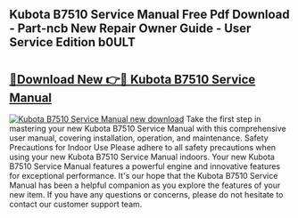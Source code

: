 ## Kubota B7510 Service Manual Free Pdf Download - Part-ncb New Repair Owner Guide - User Service Edition b0ULT

# <h2><a href="http://bc5625.oget.top/?id=Kubota+B7510+Service+Manual">🔗Download New 👉🔴 Kubota B7510 Service Manual</a></h2>

[![Kubota B7510 Service Manual new download](https://i.imgur.com/5g1atiW.png)](http://bc5625.oget.top/?id=Kubota+B7510+Service+Manual)
Take the first step in mastering your new Kubota B7510 Service Manual with this comprehensive user manual, covering installation, operation, and maintenance. Safety Precautions for Indoor Use Please adhere to all safety precautions when using your new Kubota B7510 Service Manual indoors. Your new Kubota B7510 Service Manual features a powerful engine and innovative features for exceptional performance. It's our hope that the Kubota B7510 Service Manual has been a helpful companion as you explore the features of your new item. If you have any questions or concerns, please do not hesitate to contact our customer support team.

